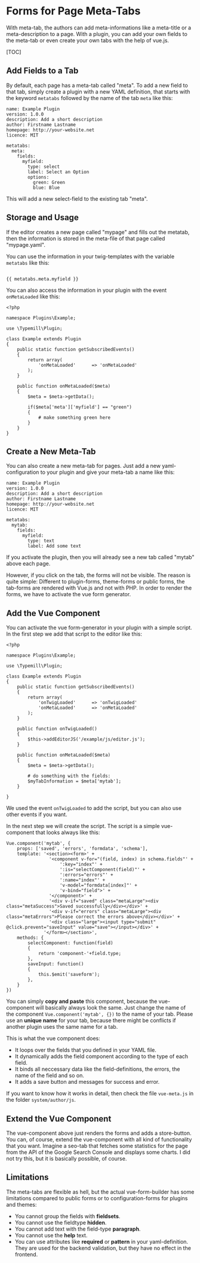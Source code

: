 # Forms for Page Meta-Tabs

With meta-tab, the authors can add meta-informations like a meta-title or a meta-description to a page. With a plugin, you can add your own fields to the meta-tab or even create your own tabs with the help of vue.js.

[TOC]

## Add Fields to a Tab

By default, each page has a meta-tab called "meta". To add a new field to that tab, simply create a plugin with a new YAML definition, that starts with the keyword `metatabs` followed by the name of the tab `meta` like this:

```
name: Example Plugin
version: 1.0.0
description: Add a short description
author: Firstname Lastname
homepage: http://your-website.net
licence: MIT

metatabs:
  meta:
    fields:
      myfield:
        type: select
        label: Select an Option
        options:
          green: Green
          blue: Blue

```

This will add a new select-field to the existing tab "meta".

## Storage and Usage

If the editor creates a new page called "mypage" and fills out the metatab, then the information is stored in the meta-file of that page called "mypage.yaml". 

You can use the information in your twig-templates with the variable `metatabs` like this:

```

{{ metatabs.meta.myfield }}

```

You can also access the information in your plugin with the event `onMetaLoaded` like this:

```
<?php

namespace Plugins\Example;

use \Typemill\Plugin;

class Example extends Plugin
{	
    public static function getSubscribedEvents()
    {
		return array(
			'onMetaLoaded'		=> 'onMetaLoaded'
		);
    }
	
	public function onMetaLoaded($meta)
	{
		$meta = $meta->getData();
       
        if($meta['meta']['myfield'] == "green")
        {
            # make something green here
        }
	}
}

```

## Create a New Meta-Tab

You can also create a new meta-tab for pages. Just add a new yaml-configuration to your plugin and give your meta-tab a name like this:

```
name: Example Plugin
version: 1.0.0
description: Add a short description
author: Firstname Lastname
homepage: http://your-website.net
licence: MIT

metatabs:
  mytab:
    fields:
      myfield:
        type: text
        label: Add some text

```

If you activate the plugin, then you will already see a new tab called "mytab" above each page. 

However, if you click on the tab, the forms will not be visible. The reason is quite simple: Different to plugin-forms, theme-forms or public forms, the tab-forms are rendered with Vue.js and not with PHP. In order to render the forms, we have to activate the vue form generator.

## Add the Vue Component

You can activate the vue form-generator in your plugin with a simple script. In the first step we add that script to the editor like this:

```
<?php

namespace Plugins\Example;

use \Typemill\Plugin;

class Example extends Plugin
{	
    public static function getSubscribedEvents()
    {
		return array(
			'onTwigLoaded'		=> 'onTwigLoaded'
			'onMetaLoaded'		=> 'onMetaLoaded'
		);
    }
	
	public function onTwigLoaded()
	{
		$this->addEditorJS('/example/js/editor.js');
	}

	public function onMetaLoaded($meta)
	{
		$meta = $meta->getData();
        
        # do something with the fields:
        $myTabInformation = $meta['mytab'];
	}

}

```

We used the event `onTwigLoaded` to add the script, but you can also use other events if you want. 

In the next step we will create the script. The script is a simple vue-component that looks always like this:

```
Vue.component('mytab', {
	props: ['saved', 'errors', 'formdata', 'schema'],
	template: '<section><form>' +
				'<component v-for="(field, index) in schema.fields"' +
            	    ':key="index"' +
                	':is="selectComponent(field)"' +
                	':errors="errors"' +
                	':name="index"' +
                	'v-model="formdata[index]"' +
                	'v-bind="field">' +
				'</component>' + 
				'<div v-if="saved" class="metaLarge"><div class="metaSuccess">Saved successfully</div></div>' +
				'<div v-if="errors" class="metaLarge"><div class="metaErrors">Please correct the errors above</div></div>' +
				'<div class="large"><input type="submit" @click.prevent="saveInput" value="save"></input></div>' +
			  '</form></section>',
	methods: {
		selectComponent: function(field)
		{
			return 'component-'+field.type;
		},
		saveInput: function()
		{
  			this.$emit('saveform');
		},
	}
})
```
You can simply **copy and paste** this component, because the vue-component will basically always look the same. Just change the name of the component `Vue.component('mytab', {})` to the name of your tab. Please use an **unique name** for your tab, because there might be conflicts if another plugin uses the same name for a tab.

This is what the vue component does:

* It loops over the fields that you defined in your YAML file.
* It dynamically adds the field component according to the type of each field.
* It binds all neccessary data like the field-definitions, the errors, the name of the field and so on.
* It adds a save button and messages for success and error.

If you want to know how it works in detail, then check the file `vue-meta.js` in the folder `system/author/js`.

## Extend the Vue Component

The vue-component above just renders the forms and adds a store-button. You can, of course, extend the vue-component with all kind of functionality that you want. Imagine a seo-tab that fetches some statistics for the page from the API of the Google Search Console and displays some charts. I did not try this, but it is basically possible, of course.

## Limitations

The meta-tabs are flexible as hell, but the actual vue-form-builder has some limitations compared to public forms or to configuration-forms for plugins and themes:

* You cannot group the fields with **fieldsets**.
* You cannot use the fieldtype **hidden**.
* You cannot add text with the field-type **paragraph**.
* You cannot use the **help** text.
* You can use attributes like **required** or **pattern** in your yaml-definition. They are used for the backend validation, but they have no effect in the frontend.

